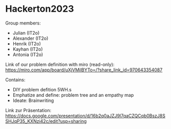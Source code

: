 # Hackerton2023

Group members:
- Julian (IT2o)
- Alexander (IT2o)
- Henrik (IT2o)
- Kayhan (IT2o)
- Antonia (IT2o)

Link of our problem definition with miro (read-only):
https://miro.com/app/board/uXjVMilBYTo=/?share_link_id=970643354087

Contains:
- DIY problem defition 5WH.s
- Emphatize and define: problem tree and an empathy map
- Ideate: Brainwriting


Link zur Präsentation:
https://docs.google.com/presentation/d/16b2q0aJZJ9l7qaCZQCqb0BszJ8SSHJqP35_KXNzi42c/edit?usp=sharing

